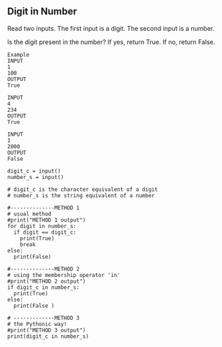 ## Digit in Number
Read two inputs. 
The first input is a digit. 
The second input is a number. 

Is the digit present in the number? If yes, return True.
If no, return False.
```
Example 
INPUT
1
100
OUTPUT
True

INPUT
4
234
OUTPUT
True

INPUT
1
2000
OUTPUT
False
```

```
digit_c = input()
number_s = input() 

# digit_c is the character equivalent of a digit  
# number_s is the string equivalent of a number 

#--------------METHOD 1 
# usual method 
#print("METHOD 1 output")
for digit in number_s: 
  if digit == digit_c:
    print(True)
    break
else:
  print(False)
  
#--------------METHOD 2 
# using the membership operator 'in' 
#print("METHOD 2 output")
if digit_c in number_s: 
  print(True)
else:
  print(False )
  
# -------------METHOD 3
# the Pythonic way! 
#print("METHOD 3 output")
print(digit_c in number_s) 
```
